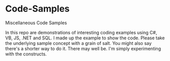 # Code-Samples
Miscellaneous Code Samples

In this repo are demonstrations of interesting coding examples using C#, VB, JS, .NET and SQL. 
I made up the example to show the code. Please take the underlying sample concept with a grain of salt. You might also say there's a shorter way to do it. There may well be. 
I'm simply experimenting with the constructs.
